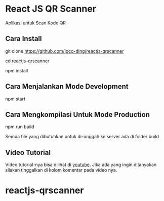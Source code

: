# React JS QR Scanner 

Aplikasi untuk Scan Kode QR

## Cara Install

git clone https://github.com/joco-ding/reactjs-qrscanner

cd reactjs-qrscanner

npm install

## Cara Menjalankan Mode Development

npm start

## Cara Mengkompilasi Untuk Mode Production

npm run build

Semua file yang dibutuhkan untuk di-unggah ke server ada di folder build

## Video Tutorial

Video tutorial-nya bisa dilihat di [youtube](https://youtu.be/CEJmSeHXc6I). Jika ada yang ingin ditanyakan silakan tinggalkan di 
kolom komentar pada video nya.
# reactjs-qrscanner
